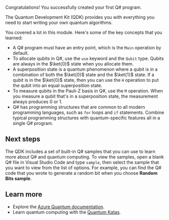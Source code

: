 Congratulations! You successfully created your first Q# program.

The Quantum Development Kit (QDK) provides you with everything you need to start writing your own quantum algorithms.

You covered a lot in this module. Here's some of the key concepts that you learned:

- A Q# program must have an entry point, which is the `Main` operation by default.
- To allocate qubits in Q#, use the `use` keyword and the `Qubit` type. Qubits are always in the $\ket{0}$ state when you allocate them.
- A superposition state is a quantum phenomenon where a qubit is in a combination of both the $\ket{0}$ state and the $\ket{1}$ state. If a qubit is in the $\ket{0}$ state, then you can use the `H` operation to put the qubit into an equal superposition state.
- To measure qubits in the Pauli-Z basis in Q#, use the `M` operation. When you measure a qubit that's in a superposition state, the measurement always produces 0 or 1.
- Q# has programming structures that are common to all modern programming languages, such as `for` loops and `if` statements. Combine typical programming structures with quantum-specific features all in a single Q# program.

## Next steps

The QDK includes a set of built-in Q# samples that you can use to learn more about Q# and quantum computing. To view the samples, open a blank Q# file in Visual Studio Code and type `sample`, then select the sample that you want to view from the list of options. For example, you can find the Q# code that you wrote to generate a random bit when you choose **Random Bits sample**.

## Learn more

- Explore the [Azure Quantum documentation](/quantum/?azure-portal=true).
- Learn quantum computing with the [Quantum Katas](https://quantum.microsoft.com/tools/quantum-katas).
